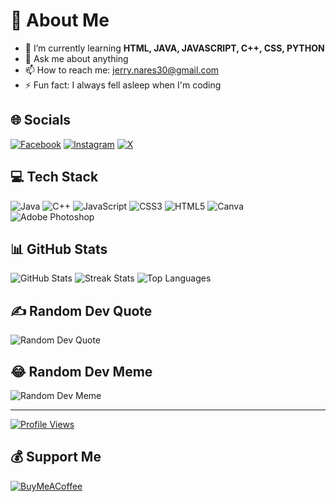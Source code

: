 # 💫 About Me
- 🌱 I’m currently learning **HTML, JAVA, JAVASCRIPT, C++, CSS, PYTHON**
- 💬 Ask me about anything
- 📫 How to reach me: [jerry.nares30@gmail.com](mailto:jerry.nares30@gmail.com)
- ⚡ Fun fact: I always fell asleep when I'm coding

## 🌐 Socials
[![Facebook](https://img.shields.io/badge/Facebook-%231877F2.svg?logo=Facebook&logoColor=white)](https://facebook.com/JerryNares)
[![Instagram](https://img.shields.io/badge/Instagram-%23E4405F.svg?logo=Instagram&logoColor=white)](https://instagram.com/reivrick)
[![X](https://img.shields.io/badge/X-black.svg?logo=X&logoColor=white)](https://x.com/Rvrckk) 

## 💻 Tech Stack
![Java](https://img.shields.io/badge/java-%23ED8B00.svg?style=for-the-badge&logo=openjdk&logoColor=white)
![C++](https://img.shields.io/badge/c++-%2300599C.svg?style=for-the-badge&logo=c%2B%2B&logoColor=white)
![JavaScript](https://img.shields.io/badge/javascript-%23323330.svg?style=for-the-badge&logo=javascript&logoColor=%23F7DF1E)
![CSS3](https://img.shields.io/badge/css3-%231572B6.svg?style=for-the-badge&logo=css3&logoColor=white)
![HTML5](https://img.shields.io/badge/html5-%23E34F26.svg?style=for-the-badge&logo=html5&logoColor=white)
![Canva](https://img.shields.io/badge/Canva-%2300C4CC.svg?style=for-the-badge&logo=Canva&logoColor=white)
![Adobe Photoshop](https://img.shields.io/badge/adobe%20photoshop-%2331A8FF.svg?style=for-the-badge&logo=adobe%20photoshop&logoColor=white)

## 📊 GitHub Stats
![GitHub Stats](https://github-readme-stats.vercel.app/api?username=RevRev30&theme=dark&hide_border=false&include_all_commits=false&count_private=false)
![Streak Stats](https://github-readme-streak-stats.herokuapp.com/?user=RevRev30&theme=dark&hide_border=false)
![Top Languages](https://github-readme-stats.vercel.app/api/top-langs/?username=RevRev30&theme=dark&hide_border=false&layout=compact)

## ✍️ Random Dev Quote
![Random Dev Quote](https://quotes-github-readme.vercel.app/api?type=horizontal&theme=radical)

## 😂 Random Dev Meme
![Random Dev Meme](https://randommeme-five.vercel.app/)

---

[![Profile Views](https://visitcount.itsvg.in/api?id=RevRev30&icon=0&color=0)](https://visitcount.itsvg.in)

## 💰 Support Me
[![BuyMeACoffee](https://img.shields.io/badge/Buy%20Me%20a%20Coffee-ffdd00?style=for-the-badge&logo=buy-me-a-coffee&logoColor=black)](https://buymeacoffee.com/RevCoffee) 

<!-- Proudly created with GPRM (https://gprm.itsvg.in) -->
